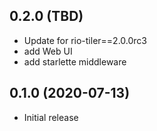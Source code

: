 
## 0.2.0 (TBD)

* Update for rio-tiler==2.0.0rc3
* add Web UI
* add starlette middleware

## 0.1.0 (2020-07-13)

* Initial release
